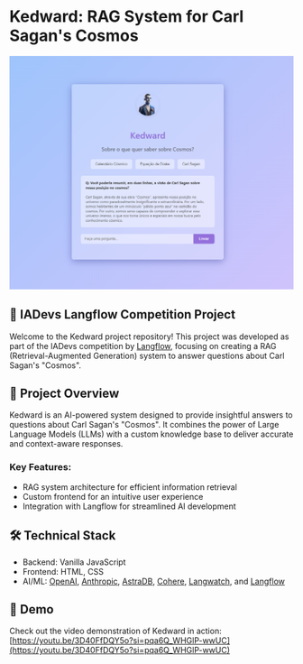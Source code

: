 # Kedward: RAG System for Carl Sagan's Cosmos

<p align='center'>
  <img src='assets/Kedward Q&A.png' width='512px' />
</p>
  
## 🚀 IADevs Langflow Competition Project

Welcome to the Kedward project repository! This project was developed as part of the IADevs competition by [Langflow](https://www.langflow.org/), focusing on creating a RAG (Retrieval-Augmented Generation) system to answer questions about Carl Sagan's "Cosmos".

## 📖 Project Overview

Kedward is an AI-powered system designed to provide insightful answers to questions about Carl Sagan's "Cosmos". It combines the power of Large Language Models (LLMs) with a custom knowledge base to deliver accurate and context-aware responses.

### Key Features:
- RAG system architecture for efficient information retrieval
- Custom frontend for an intuitive user experience
- Integration with Langflow for streamlined AI development

## 🛠️ Technical Stack

- Backend: Vanilla JavaScript
- Frontend: HTML, CSS
- AI/ML: [OpenAI](https://openai.com/), [Anthropic](https://anthropic.com/), [AstraDB](https://www.datastax.com/products/datastax-astra), [Cohere](https://cohere.com/), [Langwatch](https://langwatch.ai), and [Langflow](https://www.langflow.org/)

## 🎥 Demo

Check out the video demonstration of Kedward in action: [https://youtu.be/3D40FfDQY5o?si=pqa6Q_WHGlP-wwUC](https://youtu.be/3D40FfDQY5o?si=pqa6Q_WHGlP-wwUC)
